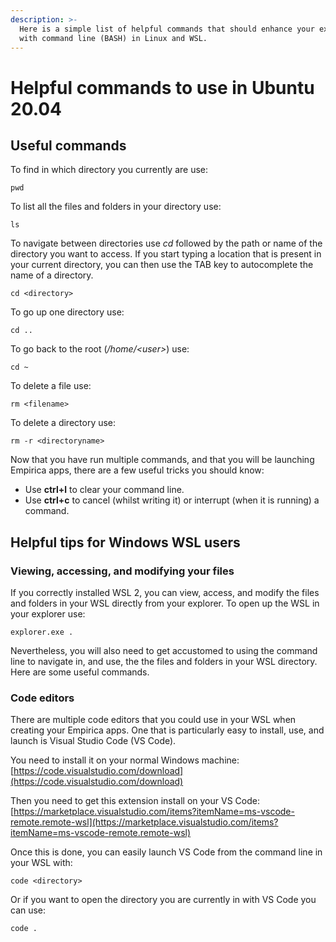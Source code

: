 ```yaml
---
description: >-
  Here is a simple list of helpful commands that should enhance your experience
  with command line (BASH) in Linux and WSL.
---
```


# Helpful commands to use in Ubuntu 20.04

## Useful commands

To find in which directory you currently are use:

```text
pwd
```

To list all the files and folders in your directory use:

```text
ls
```

To navigate between directories use _cd_ followed by the path or name of the directory you want to access. If you start typing a location that is present in your current directory, you can then use the TAB key to autocomplete the name of a directory.

```text
cd <directory>
```

To go up one directory use:

```text
cd ..
```

To go back to the root \(_/home/&lt;user&gt;_\) use:

```text
cd ~
```

To delete a file use:

```text
rm <filename>
```

To delete a directory use:

```text
rm -r <directoryname>
```

Now that you have run multiple commands, and that you will be launching Empirica apps, there are a few useful tricks you should know:

* Use **ctrl+l** to clear your command line.
* Use **ctrl+c** to cancel \(whilst writing it\) or interrupt \(when it is running\) a command.

## Helpful tips for Windows WSL users

### Viewing, accessing, and modifying your files

If you correctly installed WSL 2, you can view, access, and modify the files and folders in your WSL directly from your explorer. To open up the WSL in your explorer use:

```text
explorer.exe .
```

Nevertheless, you will also need to get accustomed to using the command line to navigate in, and use, the the files and folders in your WSL directory. Here are some useful commands.

### Code editors

There are multiple code editors that you could use in your WSL when creating your Empirica apps. One that is particularly easy to install, use, and launch is Visual Studio Code \(VS Code\).

You need to install it on your normal Windows machine: [https://code.visualstudio.com/download](https://code.visualstudio.com/download)

Then you need to get this extension install on your VS Code: [https://marketplace.visualstudio.com/items?itemName=ms-vscode-remote.remote-wsl](https://marketplace.visualstudio.com/items?itemName=ms-vscode-remote.remote-wsl)

Once this is done, you can easily launch VS Code from the command line in your WSL with:

```text
code <directory>
```

Or if you want to open the directory you are currently in with VS Code you can use:

```text
code .
```

